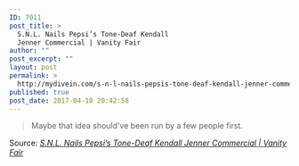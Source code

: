 ```yaml
---
ID: 7011
post_title: >
  S.N.L. Nails Pepsi’s Tone-Deaf Kendall
  Jenner Commercial | Vanity Fair
author: ""
post_excerpt: ""
layout: post
permalink: >
  http://mydivein.com/s-n-l-nails-pepsis-tone-deaf-kendall-jenner-commercial-vanity-fair/
published: true
post_date: 2017-04-10 20:42:58
---
```

<blockquote><a href="http://www.vanityfair.com/hollywood/2017/04/snl-nails-tone-deaf-pepsi-kendall-jenner-commercial"><img class="alignnone size-full" src="http://54.210.60.61.xip.io/wp-content/uploads/2017/04/snl-pepsi-commercial.jpg" alt="" /></a>Maybe that idea should’ve been run by a few people first.</blockquote>
Source: <em><a href="http://www.vanityfair.com/hollywood/2017/04/snl-nails-tone-deaf-pepsi-kendall-jenner-commercial">S.N.L. Nails Pepsi’s Tone-Deaf Kendall Jenner Commercial | Vanity Fair</a></em>